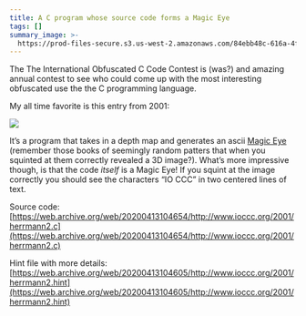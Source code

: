 ```yaml
---
title: A C program whose source code forms a Magic Eye
tags: []
summary_image: >-
  https://prod-files-secure.s3.us-west-2.amazonaws.com/84ebb48c-616a-4f51-ae9a-991a4e0a7e9b/aabb0069-28a5-44a8-abcb-f95b6e13623d/Screenshot_2022-11-24_at_10.31.50_PM.png?X-Amz-Algorithm=AWS4-HMAC-SHA256&X-Amz-Content-Sha256=UNSIGNED-PAYLOAD&X-Amz-Credential=AKIAT73L2G45HZZMZUHI%2F20240722%2Fus-west-2%2Fs3%2Faws4_request&X-Amz-Date=20240722T031330Z&X-Amz-Expires=3600&X-Amz-Signature=875d6973ec80bbf82ee3f052f2d6725ceeab5e93c0f42aeae2f3e55c522aa5f6&X-Amz-SignedHeaders=host&x-id=GetObject
---
```

The The International Obfuscated C Code Contest is (was?) and amazing annual contest to see who could come up with the most interesting obfuscated use the the C programming language.


My all time favorite is this entry from 2001:


![](https://prod-files-secure.s3.us-west-2.amazonaws.com/84ebb48c-616a-4f51-ae9a-991a4e0a7e9b/aabb0069-28a5-44a8-abcb-f95b6e13623d/Screenshot_2022-11-24_at_10.31.50_PM.png?X-Amz-Algorithm=AWS4-HMAC-SHA256&X-Amz-Content-Sha256=UNSIGNED-PAYLOAD&X-Amz-Credential=AKIAT73L2G45HZZMZUHI%2F20240722%2Fus-west-2%2Fs3%2Faws4_request&X-Amz-Date=20240722T031330Z&X-Amz-Expires=3600&X-Amz-Signature=875d6973ec80bbf82ee3f052f2d6725ceeab5e93c0f42aeae2f3e55c522aa5f6&X-Amz-SignedHeaders=host&x-id=GetObject)


It’s a program that takes in a depth map and generates an ascii [Magic Eye](https://en.wikipedia.org/wiki/Magic_Eye) (remember those books of seemingly random patters that when you squinted at them correctly revealed a 3D image?). What’s more impressive though, is that the code _itself_ is a Magic Eye! If you squint at the image correctly you should see the characters “IO CCC” in two centered lines of text.


Source code: [https://web.archive.org/web/20200413104654/http://www.ioccc.org/2001/herrmann2.c](https://web.archive.org/web/20200413104654/http://www.ioccc.org/2001/herrmann2.c)


Hint file with more details: [https://web.archive.org/web/20200413104605/http://www.ioccc.org/2001/herrmann2.hint](https://web.archive.org/web/20200413104605/http://www.ioccc.org/2001/herrmann2.hint)

